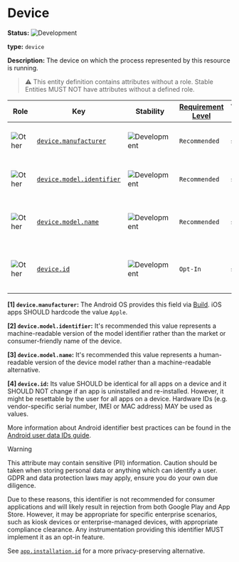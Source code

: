 # Device

<!-- semconv entity.device -->
<!-- NOTE: THIS TEXT IS AUTOGENERATED. DO NOT EDIT BY HAND. -->
<!-- see templates/registry/markdown/snippet.md.j2 -->
<!-- prettier-ignore-start -->
<!-- markdownlint-capture -->
<!-- markdownlint-disable -->

**Status:** ![Development](https://img.shields.io/badge/-development-blue)

**type:** `device`

**Description:** The device on which the process represented by this resource is running.

> :warning: This entity definition contains attributes without a role.
> Stable Entities MUST NOT have attributes without a defined role.

| Role | Key | Stability | [Requirement Level](https://opentelemetry.io/docs/specs/semconv/general/attribute-requirement-level/) | Value Type | Description | Example Values |
|---|---|---|---|---|---|---|
| ![Other](https://img.shields.io/badge/-other-red) | [`device.manufacturer`](/docs/registry/attributes/device.md) | ![Development](https://img.shields.io/badge/-development-blue) | `Recommended` | string | The name of the device manufacturer [1] | `Apple`; `Samsung` |
| ![Other](https://img.shields.io/badge/-other-red) | [`device.model.identifier`](/docs/registry/attributes/device.md) | ![Development](https://img.shields.io/badge/-development-blue) | `Recommended` | string | The model identifier for the device [2] | `iPhone3,4`; `SM-G920F` |
| ![Other](https://img.shields.io/badge/-other-red) | [`device.model.name`](/docs/registry/attributes/device.md) | ![Development](https://img.shields.io/badge/-development-blue) | `Recommended` | string | The marketing name for the device model [3] | `iPhone 6s Plus`; `Samsung Galaxy S6` |
| ![Other](https://img.shields.io/badge/-other-red) | [`device.id`](/docs/registry/attributes/device.md) | ![Development](https://img.shields.io/badge/-development-blue) | `Opt-In` | string | A unique identifier representing the device [4] | `123456789012345`; `01:23:45:67:89:AB` |


**[1] `device.manufacturer`:** The Android OS provides this field via [Build](https://developer.android.com/reference/android/os/Build#MANUFACTURER). iOS apps SHOULD hardcode the value `Apple`.

**[2] `device.model.identifier`:** It's recommended this value represents a machine-readable version of the model identifier rather than the market or consumer-friendly name of the device.

**[3] `device.model.name`:** It's recommended this value represents a human-readable version of the device model rather than a machine-readable alternative.

**[4] `device.id`:** Its value SHOULD be identical for all apps on a device and it SHOULD NOT change if an app is uninstalled and re-installed.
However, it might be resettable by the user for all apps on a device.
Hardware IDs (e.g. vendor-specific serial number, IMEI or MAC address) MAY be used as values.

More information about Android identifier best practices can be found in the [Android user data IDs guide](https://developer.android.com/training/articles/user-data-ids).

> [!WARNING]
>
> This attribute may contain sensitive (PII) information. Caution should be taken when storing personal data or anything which can identify a user. GDPR and data protection laws may apply,
> ensure you do your own due diligence.
>
> Due to these reasons, this identifier is not recommended for consumer applications and will likely result in rejection from both Google Play and App Store.
> However, it may be appropriate for specific enterprise scenarios, such as kiosk devices or enterprise-managed devices, with appropriate compliance clearance.
> Any instrumentation providing this identifier MUST implement it as an opt-in feature.
>
> See [`app.installation.id`](/docs/registry/attributes/app.md#app-installation-id) for a more privacy-preserving alternative.
<!-- markdownlint-restore -->
<!-- prettier-ignore-end -->
<!-- END AUTOGENERATED TEXT -->
<!-- endsemconv -->
